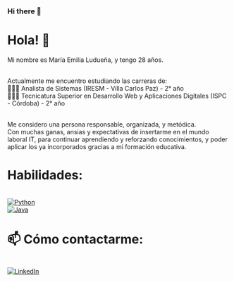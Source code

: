 ### Hi there 👋



<!--
**MaEmiliaLuduena/MaEmiliaLuduena** is a ✨ _special_ ✨ repository because its `README.md` (this file) appears on your GitHub profile.

Here are some ideas to get you started:

- 🔭 I’m currently working on ...
- 🌱 I’m currently learning ...
- 👯 I’m looking to collaborate on ...
- 🤔 I’m looking for help with ...
- 💬 Ask me about ...
- 📫 How to reach me: ...
- 😄 Pronouns: ...
- ⚡ Fun fact: ...
-->

# Hola! 👋
Mi nombre es María Emilia Ludueña, y tengo 28 años.

<br> Actualmente me encuentro estudiando las carreras de:
<br> 👩🏻‍💻 Analista de Sistemas (IRESM - Villa Carlos Paz) - 2° año
<br> 👩🏻‍💻 Tecnicatura Superior en Desarrollo Web y Aplicaciones Digitales (ISPC - Córdoba) - 2° año

<br> Me considero una persona responsable, organizada, y metódica. 
<br> Con muchas ganas, ansias y expectativas de insertarme en el mundo laboral IT, para continuar aprendiendo y reforzando conocimientos, y poder aplicar los ya incorporados gracias a mi formación educativa.

# Habilidades:
<br>[![Python](https://img.shields.io/badge/Python-00E873?style=for-the-badge&logo=python&logoColor=white&labelColor=101010)]()
<br>[![Java](https://img.shields.io/badge/Java-007396?style=for-the-badge&logo=java&logoColor=white&labelColor=101010)]()

# 📫 Cómo contactarme:
<br> [![LinkedIn](https://img.shields.io/badge/María_Emilia_Ludueña-0077B5?style=for-the-badge&logo=linkedin&logoColor=white&labelColor=101010)](https://www.linkedin.com/in/mar%C3%ADa-emilia-ludue%C3%B1a-4709b7171/)


